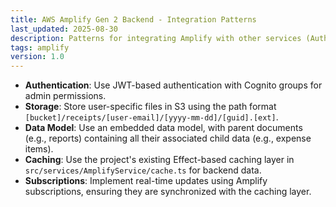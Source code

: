 ```yaml
---
title: AWS Amplify Gen 2 Backend - Integration Patterns
last_updated: 2025-08-30
description: Patterns for integrating Amplify with other services (Auth, Storage, Data, Cache, Subscriptions).
tags: amplify
version: 1.0
---
```


- **Authentication**: Use JWT-based authentication with Cognito groups for admin permissions.
- **Storage**: Store user-specific files in S3 using the path format `[bucket]/receipts/[user-email]/[yyyy-mm-dd]/[guid].[ext]`.
- **Data Model**: Use an embedded data model, with parent documents (e.g., reports) containing all their associated child data (e.g., expense items).
- **Caching**: Use the project's existing Effect-based caching layer in `src/services/AmplifyService/cache.ts` for backend data.
- **Subscriptions**: Implement real-time updates using Amplify subscriptions, ensuring they are synchronized with the caching layer.
